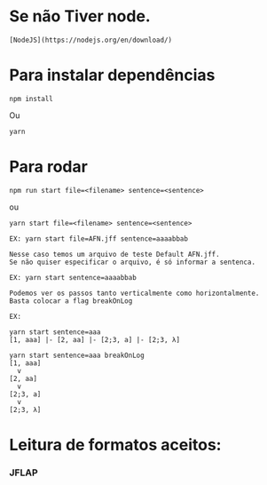 # Se não Tiver node.
```
[NodeJS](https://nodejs.org/en/download/)
```

# Para instalar dependências
```
npm install 
```
Ou
```
yarn 
```

# Para rodar 
```
npm run start file=<filename> sentence=<sentence>
```
ou
```
yarn start file=<filename> sentence=<sentence>
```

```
EX: yarn start file=AFN.jff sentence=aaaabbab
```

```
Nesse caso temos um arquivo de teste Default AFN.jff. 
Se não quiser especificar o arquivo, é só informar a sentenca.

EX: yarn start sentence=aaaabbab
```


```
Podemos ver os passos tanto verticalmente como horizontalmente.
Basta colocar a flag breakOnLog

EX: 

yarn start sentence=aaa
[1, aaa] |- [2, aa] |- [2;3, a] |- [2;3, λ]

yarn start sentence=aaa breakOnLog
[1, aaa]
  v
[2, aa]
  v
[2;3, a]
  v
[2;3, λ]
```

# Leitura de formatos aceitos:
### JFLAP 

